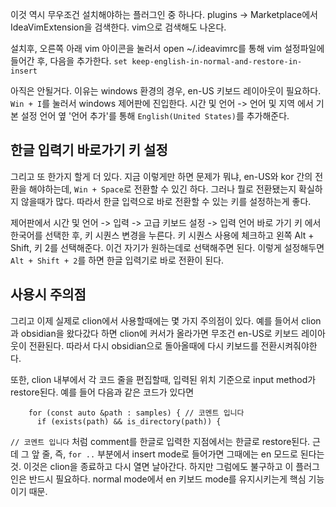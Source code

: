 이것 역시 무우조건 설치해야하는 플러그인 중 하나다. 
plugins -> Marketplace에서 IdeaVimExtension을 검색한다. vim으로 검색해도 나온다.

설치후, 오른쪽 아래 vim 아이콘을 눌러서 open ~/.ideavimrc를 통해 vim 설정파일에 들어간 후, 다음을 추가한다.
`set keep-english-in-normal-and-restore-in-insert`

아직은 안될거다. 이유는 windows 환경의 경우, en-US 키보드 레이아웃이 필요하다. 
`Win + I`를 눌러서 windows 제어판에 진입한다.
시간 및 언어 -> 언어 및 지역 에서 기본 설정 언어 옆 '언어 추가'를 통해 `English(United States)`를 추가해준다.

## 한글 입력기 바로가기 키 설정
그리고 또 한가지 할게 더 있다. 지금 이렇게만 하면 문제가 뭐냐, en-US와 kor 간의 전환을 해야하는데, `Win + Space`로 전환할 수 있긴 하다. 그러나 뭘로 전환됐는지 확실하지 않을때가 많다. 따라서 한글 입력으로 바로 전환할 수 있는 키를 설정하는게 좋다.

제어판에서 시간 및 언어 -> 입력 -> 고급 키보드 설정 -> 입력 언어 바로 가기 키 에서
한국어를 선택한 후, 키 시퀀스 변경을 누른다.
키 시퀀스 사용에 체크하고 왼쪽 Alt + Shift, 키 2를 선택해준다. 이건 자기가 원하는데로 선택해주면 된다. 이렇게 설정해두면 `Alt + Shift + 2`를 하면 한글 입력기로 바로 전환이 된다.

## 사용시 주의점
그리고 이제 실제로 clion에서 사용할때에는 몇 가지 주의점이 있다.
예를 들어서 clion과 obsidian을 왔다갔다 하면 clion에 커서가 올라가면 무조건 en-US로 키보드 레이아웃이 전환된다. 따라서 다시 obsidian으로 돌아올때에 다시 키보드를 전환시켜줘야한다.

또한, clion 내부에서 각 코드 줄을 편집할때, 입력된 위치 기준으로 input method가 restore된다. 
예를 들어 다음과 같은 코드가 있다면
```
    for (const auto &path : samples) { // 코멘트 입니다
      if (exists(path) && is_directory(path)) {
```
`// 코멘트 입니다` 처럼 comment를 한글로 입력한 지점에서는 한글로 restore된다. 근데 그 앞 줄, 즉, `for ..` 부분에서 insert mode로 들어가면 그때에는 en 모드로 된다는 것. 
이것은 clion을 종료하고 다시 열면 날아간다. 하지만 그럼에도 불구하고 이 플러그인은 반드시 필요하다. normal mode에서 en 키보드 mode를 유지시키는게 핵심 기능이기 때문.